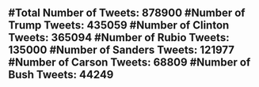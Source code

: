 #Total Number of Tweets: 878900 
#Number of Trump Tweets: 435059
#Number of Clinton Tweets: 365094
#Number of Rubio Tweets: 135000
#Number of Sanders Tweets: 121977
#Number of Carson Tweets: 68809
#Number of Bush Tweets: 44249
---
